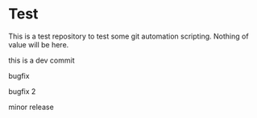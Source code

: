 # Test
This is a test repository to test some git automation scripting. Nothing of value will be here.

this is a dev commit

bugfix

bugfix 2

minor release